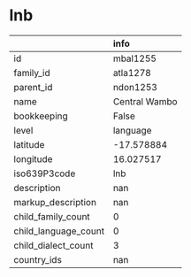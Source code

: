 # lnb
|                      | info          |
|:---------------------|:--------------|
| id                   | mbal1255      |
| family_id            | atla1278      |
| parent_id            | ndon1253      |
| name                 | Central Wambo |
| bookkeeping          | False         |
| level                | language      |
| latitude             | -17.578884    |
| longitude            | 16.027517     |
| iso639P3code         | lnb           |
| description          | nan           |
| markup_description   | nan           |
| child_family_count   | 0             |
| child_language_count | 0             |
| child_dialect_count  | 3             |
| country_ids          | nan           |